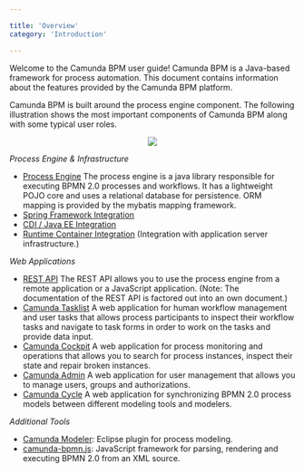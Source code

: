 ```yaml
---

title: 'Overview'
category: 'Introduction'

---
```



Welcome to the Camunda BPM user guide! Camunda BPM is a Java-based framework for process automation. This document contains information about the features provided by the Camunda BPM platform.

Camunda BPM is built around the process engine component. The following illustration shows the most important components of Camunda BPM along with some typical user roles.

<center>
  <img class="img-responsive" src="ref:asset:/assets/img/architecture-overview.png"/>
</center>

*Process Engine & Infrastructure*

*   [Process Engine](ref:#process-engine) The process engine is a java library responsible for executing BPMN 2.0 processes and workflows. It has a lightweight POJO core and uses a relational database for persistence. ORM mapping is provided by the mybatis mapping framework.
*   [Spring Framework Integration](ref:#spring-framework-integration)
*   [CDI / Java EE Integration](ref:#cdi-and-java-ee-integration)
*   [Runtime Container Integration](ref:#runtime-container-integration) (Integration with application server infrastructure.)

*Web Applications*

*   [REST API](ref:/api-references/rest/) The REST API allows you to use the process engine from a remote application or a JavaScript application. (Note: The documentation of the REST API is factored out into an own document.)
*   [Camunda Tasklist](ref:#tasklist) A web application for human workflow management and user tasks that allows process participants to inspect their workflow tasks and navigate to task forms in order to work on the tasks and provide data input.
*   [Camunda Cockpit](ref:#cockpit) A web application for process monitoring and operations that allows you to search for process instances, inspect their state and repair broken instances.
*   [Camunda Admin](ref:#admin) A web application for user management that allows you to manage users, groups and authorizations.
*   [Camunda Cycle](ref:#cycle) A web application for synchronizing BPMN 2.0 process models between different modeling tools and modelers.


*Additional Tools*

*   [Camunda Modeler](http://camunda.org/features/modeler.html): Eclipse plugin for process modeling.
*   [camunda-bpmn.js](https://github.com/camunda/camunda-bpmn.js): JavaScript framework for parsing, rendering and executing BPMN 2.0 from an XML source.
